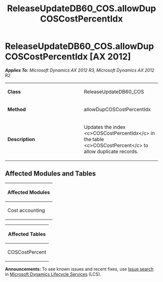 ﻿---
title: ReleaseUpdateDB60_COS.allowDupCOSCostPercentIdx
TOCTitle: ReleaseUpdateDB60_COS.allowDupCOSCostPercentIdx
ms:assetid: 1ed9d684-075e-6509-07e3-b95d2769b1dd
ms:mtpsurl: https://msdn.microsoft.com/en-us/library/JJ684852(v=AX.60)
ms:contentKeyID: 49707054
ms.date: 05/18/2015
mtps_version: v=AX.60
---

# ReleaseUpdateDB60\_COS.allowDupCOSCostPercentIdx [AX 2012]


_**Applies To:** Microsoft Dynamics AX 2012 R3, Microsoft Dynamics AX 2012 R2_

<table>
<colgroup>
<col style="width: 50%" />
<col style="width: 50%" />
</colgroup>
<tbody>
<tr class="odd">
<td><p><strong>Class</strong></p></td>
<td><p>ReleaseUpdateDB60_COS</p></td>
</tr>
<tr class="even">
<td><p><strong>Method</strong></p></td>
<td><p>allowDupCOSCostPercentIdx</p></td>
</tr>
<tr class="odd">
<td><p><strong>Description</strong></p></td>
<td><p>Updates the index &lt;c&gt;COSCostPercentIdx&lt;/c&gt; in the table &lt;c&gt;COSCostPercent&lt;/c&gt; to allow duplicate records.</p></td>
</tr>
</tbody>
</table>


## Affected Modules and Tables

<table>
<colgroup>
<col style="width: 100%" />
</colgroup>
<thead>
<tr class="header">
<th><p>Affected Modules</p></th>
</tr>
</thead>
<tbody>
<tr class="odd">
<td><p>Cost accounting</p></td>
</tr>
</tbody>
</table>


<table>
<colgroup>
<col style="width: 100%" />
</colgroup>
<thead>
<tr class="header">
<th><p>Affected Tables</p></th>
</tr>
</thead>
<tbody>
<tr class="odd">
<td><p>COSCostPercent</p></td>
</tr>
</tbody>
</table>

  
**Announcements:** To see known issues and recent fixes, use [Issue search](http://go.microsoft.com/fwlink/?linkid=389258) in [Microsoft Dynamics Lifecycle Services](http://go.microsoft.com/fwlink/?linkid=306505) (LCS).

